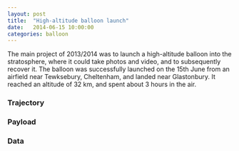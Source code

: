 ```yaml
---
layout: post
title:  "High-altitude balloon launch"
date:   2014-06-15 10:00:00
categories: balloon
---
```


The main project of 2013/2014 was to launch a high-altitude balloon into the stratosphere, where it could take photos and video, and to subsequently recover it. The balloon was successfully launched on the 15th June from an airfield near Tewksebury, Cheltenham, and landed near Glastonbury. It reached an altitude of 32 km, and spent about 3 hours in the air.
 
<!--more-->

### Trajectory

### Payload

### Data
